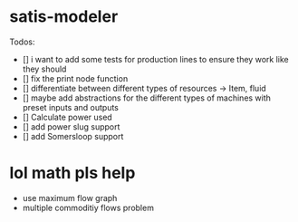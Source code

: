 # satis-modeler

Todos:
- [] i want to add some tests for production lines to ensure they work like they should
- [] fix the print node function
- [] differentiate between different types of resources -> Item, fluid
- [] maybe add abstractions for the different types of machines with preset inputs and outputs
- [] Calculate power used
- [] add power slug support
- [] add Somersloop support


# lol math pls help 
- use maximum flow graph
- multiple commoditiy flows problem